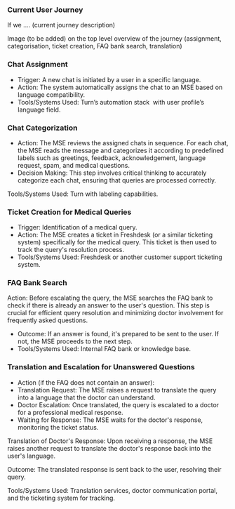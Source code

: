 
### Current User Journey

If we .... (current journey description)

Image (to be added) on the top level overview of the journey (assignment, categorisation, ticket creation, FAQ bank search, translation)

### Chat Assignment

- Trigger: A new chat is initiated by a user in a specific language.
- Action: The system automatically assigns the chat to an MSE based on language compatibility.
- Tools/Systems Used: Turn’s automation stack  with user profile’s language field.

### Chat Categorization

- Action: The MSE reviews the assigned chats in sequence. For each chat, the MSE reads the message and categorizes it according to predefined labels such as greetings, feedback, acknowledgement, language  request, spam, and medical questions.
- Decision Making: This step involves critical thinking to accurately categorize each chat, ensuring that queries are processed correctly.

Tools/Systems Used: Turn with labeling capabilities.

### Ticket Creation for Medical Queries

- Trigger: Identification of a medical query.
- Action: The MSE creates a ticket in Freshdesk (or a similar ticketing system) specifically for the medical query. This ticket is then used to track the query's resolution process.
- Tools/Systems Used: Freshdesk or another customer support ticketing system.

### FAQ Bank Search

Action: Before escalating the query, the MSE searches the FAQ bank to check if there is already an answer to the user's question. This step is crucial for efficient query resolution and minimizing doctor involvement for frequently asked questions.

- Outcome: If an answer is found, it's prepared to be sent to the user. If not, the MSE proceeds to the next step.
- Tools/Systems Used: Internal FAQ bank or knowledge base.

### Translation and Escalation for Unanswered Questions

- Action (if the FAQ does not contain an answer):
- Translation Request: The MSE raises a request to translate the query into a language that the doctor can understand.
- Doctor Escalation: Once translated, the query is escalated to a doctor for a professional medical response.
- Waiting for Response: The MSE waits for the doctor's response, monitoring the ticket status.

Translation of Doctor's Response: Upon receiving a response, the MSE raises another request to translate the doctor's response back into the user's language.

Outcome: The translated response is sent back to the user, resolving their query.

Tools/Systems Used: Translation services, doctor communication portal, and the ticketing system for tracking.